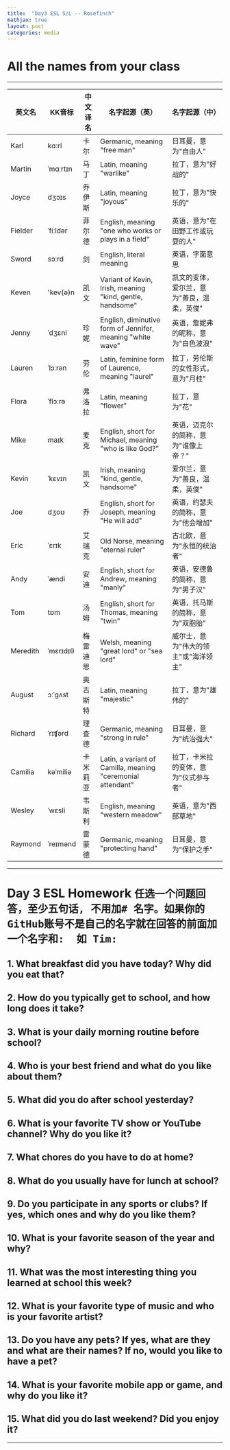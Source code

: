 ```yaml
---
title:  "Day3 ESL S/L -- Rosefinch"
mathjax: true
layout: post
categories: media
---
```



# All the names from your class
---

| 英文名   | KK音标   | 中文译名  | 名字起源（英） | 名字起源（中）|
| ------ | ------ | ------- | --------- | --------- |
| Karl   | kɑːrl | 卡尔    | Germanic, meaning "free man" | 日耳曼，意为"自由人" |
| Martin | ˈmɑːrtɪn | 马丁  | Latin, meaning "warlike" | 拉丁，意为"好战的" |
| Joyce  | dʒɔɪs | 乔伊斯 | Latin, meaning "joyous" | 拉丁，意为"快乐的" |
| Fielder | ˈfiːldər | 菲尔德 | English, meaning "one who works or plays in a field" | 英语，意为"在田野工作或玩耍的人" |
| Sword  | sɔːrd | 剑      | English, literal meaning | 英语，字面意思 |
| Keven  | 'kev(ə)n | 凯文 | Variant of Kevin, Irish, meaning "kind, gentle, handsome" | 凯文的变体，爱尔兰，意为"善良，温柔，英俊" |
| Jenny  | ˈdʒɛni | 珍妮  | English, diminutive form of Jennifer, meaning "white wave" | 英语，詹妮弗的昵称，意为"白色波浪" |
| Lauren | ˈlɔːrən | 劳伦 | Latin, feminine form of Laurence, meaning "laurel" | 拉丁，劳伦斯的女性形式，意为"月桂" |
| Flora  | ˈflɔːrə | 弗洛拉 | Latin, meaning "flower" | 拉丁，意为"花" |
| Mike   | maɪk | 麦克  | English, short for Michael, meaning "who is like God?" | 英语，迈克尔的简称，意为"谁像上帝？" |
| Kevin  | ˈkɛvɪn | 凯文 | Irish, meaning "kind, gentle, handsome" | 爱尔兰，意为"善良，温柔，英俊" |
| Joe    | dʒoʊ | 乔    | English, short for Joseph, meaning "He will add" | 英语，约瑟夫的简称，意为"他会增加" |
| Eric   | ˈɛrɪk | 艾瑞克 | Old Norse, meaning "eternal ruler" | 古北欧，意为"永恒的统治者" |
| Andy   | ˈændi | 安迪  | English, short for Andrew, meaning "manly" | 英语，安德鲁的简称，意为"男子汉" |
| Tom    | tɒm | 汤姆  | English, short for Thomas, meaning "twin" | 英语，托马斯的简称，意为"双胞胎" |
| Meredith | ˈmɛrɪdɪθ | 梅雷迪思 | Welsh, meaning "great lord" or "sea lord" | 威尔士，意为"伟大的领主"或"海洋领主" |
| August | ɔːˈɡʌst | 奥古斯特 | Latin, meaning "majestic" | 拉丁，意为"雄伟的" |
| Richard | ˈrɪʧərd | 理查德 | Germanic, meaning "strong in rule" | 日耳曼，意为"统治强大" |
| Camilia | kəˈmiliə | 卡米莉亚 | Latin, a variant of Camilla, meaning "ceremonial attendant" | 拉丁，卡米拉的变体，意为"仪式参与者" |
| Wesley | ˈwɛsli | 韦斯利 | English, meaning "western meadow" | 英语，意为"西部草地" |
| Raymond | ˈreɪmənd | 雷蒙德 | Germanic, meaning "protecting hand" | 日耳曼，意为"保护之手" |

---
# Day 3 ESL Homework ```任选一个问题回答，至少五句话, 不用加# 名字。如果你的GitHub账号不是自己的名字就在回答的前面加一个名字和:  如 Tim: ``` 
## 1. What breakfast did you have today? Why did you eat that?
## 2. How do you typically get to school, and how long does it take?
## 3. What is your daily morning routine before school?
## 4. Who is your best friend and what do you like about them?
## 5. What did you do after school yesterday?
## 6. What is your favorite TV show or YouTube channel? Why do you like it?
## 7. What chores do you have to do at home?
## 8. What do you usually have for lunch at school?
## 9. Do you participate in any sports or clubs? If yes, which ones and why do you like them?
## 10. What is your favorite season of the year and why?
## 11. What was the most interesting thing you learned at school this week?
## 12. What is your favorite type of music and who is your favorite artist?
## 13. Do you have any pets? If yes, what are they and what are their names? If no, would you like to have a pet?
## 14. What is your favorite mobile app or game, and why do you like it?
## 15. What did you do last weekend? Did you enjoy it?
---

